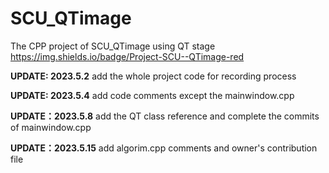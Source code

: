 # SCU_QTimage
The CPP project of SCU_QTimage using QT stage
https://img.shields.io/badge/Project-SCU--QTimage-red


**UPDATE: 2023.5.2** add the whole project code for recording process

**UPDATE: 2023.5.4** add code comments except the mainwindow.cpp 

**UPDATE：2023.5.8** add the QT class reference and complete the commits  of mainwindow.cpp

**UPDATE：2023.5.15** add algorim.cpp comments and owner's contribution file
